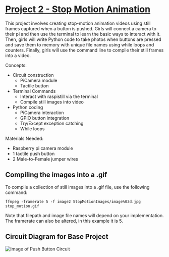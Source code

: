 # [Project 2 - Stop Motion Animation][1] 
This project involves creating stop-motion animation videos using still frames captured when a button is pushed. Girls will connect a camera to their pi and then use the terminal to learn the basic ways to interact with it. Then, girls will write Python code to take photos when buttons are pressed and save them to memory with unique file names using while loops and counters. Finally, girls will use the command line to compile their still frames into a video.  

Concepts:
* Circuit construction
  * PiCamera module
  * Tactile button
* Terminal Commands
  * Interact with raspistill via the terminal
  * Compile still images into video
* Python coding
  * PiCamera interaction
  * GPIO button integration
  * Try/Except exception catching
  * While loops


Materials Needed:
* Raspberry pi camera module
* 1 tactile push button
* 2 Male-to-Female jumper wires

## Compiling the images into a .gif
To compile a collection of still images into a .gif file, use the following command:
```
ffmpeg -framerate 5 -f image2 StopMotionImages/image%03d.jpg stop_motion.gif
```
Note that filepath and image file names will depend on your implementation. The framerate can also be altered, in this example it is 5.


## Circuit Diagram for Base Project


![Image of Push Button Circuit](https://projects-static.raspberrypi.org/projects/push-button-stop-motion/12c581bd3c4f76e1b2351e787e8e0af595494f53/en/images/picamera-gpio-setup.png)

[1]:https://projects.raspberrypi.org/en/projects/push-button-stop-motion
